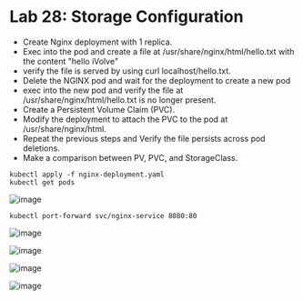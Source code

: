 # Lab 28: Storage Configuration
* Create Nginx deployment with 1 replica.
* Exec into the pod and create a file at /usr/share/nginx/html/hello.txt with the content "hello iVolve"
* verify the file is served by using curl localhost/hello.txt.
* Delete the NGINX pod and wait for the deployment to create a new pod
* exec into the new pod and verify the file at /usr/share/nginx/html/hello.txt is no longer present.
* Create a Persistent Volume Claim (PVC).
* Modify the deployment to attach the PVC to the pod at /usr/share/nginx/html.
* Repeat the previous steps and Verify the file persists across pod deletions.
* Make a comparison between PV, PVC, and StorageClass.


```
kubectl apply -f nginx-deployment.yaml 
kubectl get pods
```
![image](https://github.com/user-attachments/assets/044aeb42-b1dc-4a45-898d-a9cc5b050318)

```
kubectl port-forward svc/nginx-service 8080:80
```

![image](https://github.com/user-attachments/assets/d2cf858d-f2fc-4042-aee6-031f39337099)


![image](https://github.com/user-attachments/assets/559ae7a6-c18f-421c-a8b8-4d20f69133d5)



![image](https://github.com/user-attachments/assets/fe9517b1-46ea-4adc-99d5-92d315077767)


![image](https://github.com/user-attachments/assets/30250103-7c6f-4bcf-959c-75ccaabfa95d)




